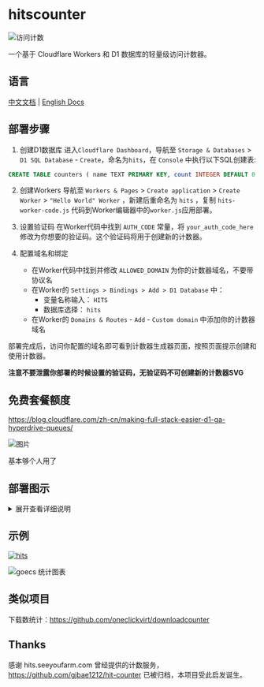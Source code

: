 # hitscounter

![访问计数](https://hits.spiritlhl.net/hitscounter.svg?action=hit&title=Hits&title_bg=%23555555&count_bg=%233aebee&edge_flat=false)

一个基于 Cloudflare Workers 和 D1 数据库的轻量级访问计数器。

## 语言

[中文文档](README.md) | [English Docs](README_EN.md)

## 部署步骤

1. 创建D1数据库
   进入```Cloudflare Dashboard```，导航至 ```Storage & Databases``` > ```D1 SQL Database``` - ```Create```，命名为```hits```，在 ```Console``` 中执行以下SQL创建表:

```sql
CREATE TABLE counters ( name TEXT PRIMARY KEY, count INTEGER DEFAULT 0 );
```

2. 创建Workers
   导航至 ```Workers & Pages``` > ```Create application``` > ```Create Worker``` > ```"Hello World" Worker``` ，新建后重命名为 ```hits``` ，复制 ```hits-worker-code.js``` 代码到Worker编辑器中的```worker.js```应用部署。

3. 设置验证码
   在Worker代码中找到 ```AUTH_CODE``` 常量，将 ```your_auth_code_here``` 修改为你想要的验证码。这个验证码将用于创建新的计数器。

4. 配置域名和绑定
   - 在Worker代码中找到并修改 ```ALLOWED_DOMAIN``` 为你的计数器域名，不要带协议名
   - 在Worker的 ```Settings > Bindings > Add > D1 Database``` 中：
     - 变量名称输入： ```HITS```
     - 数据库选择： ```hits```
   - 在Worker的 ```Domains & Routes``` - ```Add``` - ```Custom domain``` 中添加你的计数器域名

部署完成后，访问你配置的域名即可看到计数器生成器页面，按照页面提示创建和使用计数器。

**注意不要泄露你部署的时候设置的验证码，无验证码不可创建新的计数器SVG**

## 免费套餐额度

https://blog.cloudflare.com/zh-cn/making-full-stack-easier-d1-ga-hyperdrive-queues/

![图片](https://github.com/user-attachments/assets/27586cd9-8943-4911-8770-4e74e208c63c)

基本够个人用了

## 部署图示

<details>
<summary>展开查看详细说明</summary>

![1743226928598](https://github.com/user-attachments/assets/b0dab5e6-741e-4b25-ad0a-94968a883925)

![1743227024678](https://github.com/user-attachments/assets/1b330664-c21f-4482-95be-895033911dfc)

![1743227069293](https://github.com/user-attachments/assets/aa08ce20-6def-4a12-95f0-0563fb763755)

![图片](https://github.com/user-attachments/assets/f502d54c-fcf8-4f6d-baf5-67379acb3a91)

![图片](https://github.com/user-attachments/assets/a4de8cba-0f3a-48f9-a3a8-8d28576df5a9)

![图片](https://github.com/user-attachments/assets/bdfe3160-fa91-4d88-8b19-64b6abecb391)

![图片](https://github.com/user-attachments/assets/9d2a391c-8b09-4808-a986-ac6be68576f6)

![图片](https://github.com/user-attachments/assets/ca735203-7588-4d26-a580-ac32abbee6fe)

![图片](https://github.com/user-attachments/assets/030fbd0b-6086-4a26-b5eb-a73ff84966ed)

![图片](https://github.com/user-attachments/assets/7d8713e5-5dbc-4df9-b608-8250dc0ab019)

![图片](https://github.com/user-attachments/assets/6f3553f8-78f0-42e9-9590-1c27f120b866)

![图片](https://github.com/user-attachments/assets/ee7d8cc1-137f-427b-881c-564113cc8c11)

![图片](https://github.com/user-attachments/assets/0490e4c5-e4b6-470a-8bfd-77672db71745)

</details>

## 示例

[![hits](https://hits.spiritlhl.net/goecs.svg?action=hit&title=hits&title_bg=%23555555&count_bg=%233aebee&edge_flat=false)](https://hits.spiritlhl.net)

![goecs 统计图表](https://hits.spiritlhl.net/chart/goecs.svg)

## 类似项目

下载数统计：https://github.com/oneclickvirt/downloadcounter

## Thanks

感谢 hits.seeyoufarm.com 曾经提供的计数服务，https://github.com/gjbae1212/hit-counter 已被归档，本项目受此启发诞生。

